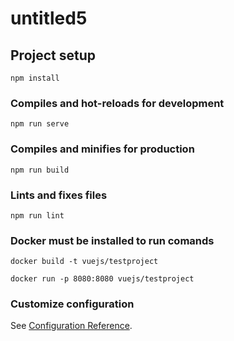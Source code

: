 # untitled5

## Project setup
```
npm install
```

### Compiles and hot-reloads for development
```
npm run serve
```

### Compiles and minifies for production
```
npm run build
```

### Lints and fixes files
```
npm run lint
```
### Docker must be installed to run comands

```
docker build -t vuejs/testproject 

docker run -p 8080:8080 vuejs/testproject

```


### Customize configuration
See [Configuration Reference](https://cli.vuejs.org/config/).
